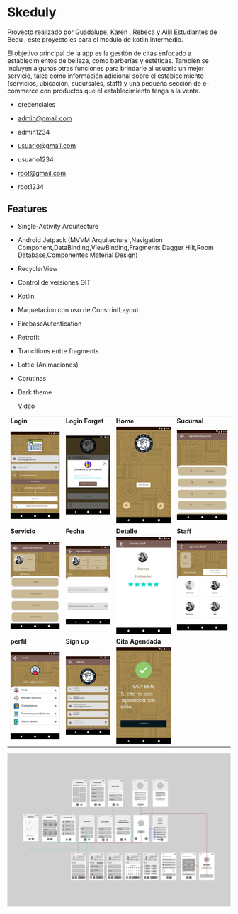 
# Skeduly

Proyecto realizado por Guadalupe, Karen , Rebeca y Ailil  Estudiantes de Bedu , este proyecto es para el modulo de kotlin intermedio.

El objetivo principal de la app es la gestión de citas enfocado a establecimientos de belleza, como barberías y estéticas. También se incluyen algunas otras funciones para brindarle al usuario un mejor servicio, tales como información adicional sobre el establecimiento (servicios, ubicación, sucursales, staff) y una pequeña sección de e-commerce con productos que el establecimiento tenga a la venta.

- credenciales 

- admin@gmail.com 
- admin1234

- usuario@gmail.com
- usuario1234

- root@gmail.com
- root1234


## Features
- Single-Activity Arquitecture
- Android Jetpack (MVVM Arquitecture ,Navigation Component,DataBinding,ViewBinding,Fragments,Dagger Hilt,Room Database,Componentes Material Design) 
- RecyclerView
- Control de versiones GIT
- Kotlin
- Maquetacion con uso de ConstrintLayout
- FirebaseAutentication
- Retrofit
- Trancitions entre fragments
- Lottie (Animaciones)
- Corutinas
- Dark theme


  [Video](https://www.youtube.com/watch?v=NiYT53pavk4)

 <table>
  <tr>
    <td><strong>Login</strong></td>
   <td><strong>Login Forget</strong></td>
    <td><strong>Home</strong></td>
    <td><strong>Sucursal</strong></td>
  </tr>
  <tr>
    <td><img src="screenshots/login.png" width="100%"></td>
    <td><img src="screenshots/sign_up_alert.png" width="100%"></td>
    <td><img src="screenshots/home.png" width="100%"></td>
    <td><img src="screenshots/sucursales.png" width="100%"></td>
  </tr>
  <tr>
    <td><strong>Servicio</strong></td>
    <td><strong>Fecha</strong></td>
    <td><strong>Detalle</strong></td>
    <td><strong>Staff</strong></td>
  </tr>
  <tr>
    <td><img src="screenshots/servicio.png" width="100%"></td>
    <td><img src="screenshots/fecha.png" width="100%"></td>
    <td><img src="screenshots/detalle.png" width="100%"></td>
    <td><img src="screenshots/staff.png" width="100%"></td>
  </tr>
 <tr>
    <td><strong>perfil</strong></td>
    <td><strong>Sign up</strong></td>
  <td><strong>Cita Agendada</strong></td>
  </tr>
  <tr>
    <td><img src="screenshots/perfil.png" width="100%"></td>
    <td><img src="screenshots/sing_up.png" width="100%"></td>
   <td><img src="screenshots/cita agendada.png" width="100%"></td>
  </tr>
</table> 

<img src="screenshots/Flujos.png">
